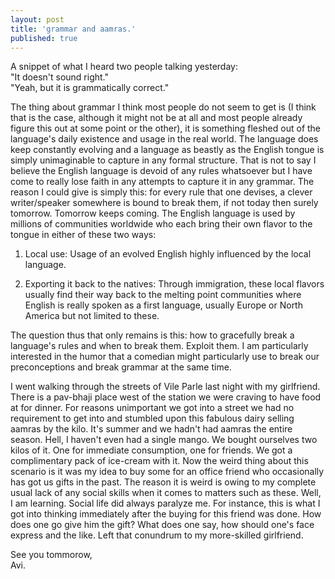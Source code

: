 ```yaml
---
layout: post
title: 'grammar and aamras.'
published: true
---
```

A snippet of what I heard two people talking yesterday:  
"It doesn't sound right."  
"Yeah, but it is grammatically correct."

The thing about grammar I think most people do not seem to get is (I think that is the case, although it might not be at all and most people already figure this out at some point or the other), it is something fleshed out of the language's daily existence and usage in the real world. The language does keep constantly evolving and a language as beastly as the English tongue is simply unimaginable to capture in any formal structure. That is not to say I believe the English language is devoid of any rules whatsoever but I have come to really lose faith in any attempts to capture it in any grammar. The reason I could give is simply this: for every rule that one devises, a clever writer/speaker somewhere is bound to break them, if not today then surely tomorrow. Tomorrow keeps coming. The English language is used by millions of communities worldwide who each bring their own flavor to the tongue in either of these two ways:

1. Local use: Usage of an evolved English highly influenced by the local language.

2. Exporting it back to the natives: Through immigration, these local flavors usually find their way back to the melting point communities where English is really spoken as a first language, usually Europe or North America but not limited to these.

The question thus that only remains is this: how to gracefully break a language's rules and when to break them. Exploit them. I am particularly interested in the humor that a comedian might particularly use to break our preconceptions and break grammar at the same time.

I went walking through the streets of Vile Parle last night with my girlfriend. There is a pav-bhaji place west of the station we were craving to have food at for dinner. For reasons unimportant we got into a street we had no requirement to get into and stumbled upon this fabulous dairy selling aamras by the kilo. It's summer and we hadn't had aamras the entire season. Hell, I haven't even had a single mango. We bought ourselves two kilos of it. One for immediate consumption, one for friends. We got a complimentary pack of ice-cream with it. Now the weird thing about this scenario is it was my idea to buy some for an office friend who occasionally has got us gifts in the past. The reason it is weird is owing to my complete usual lack of any social skills when it comes to matters such as these. Well, I am learning. Social life did always paralyze me. For instance, this is what I got into thinking immediately after the buying for this friend was done. How does one go give him the gift? What does one say, how should one's face express and the like. Left that conundrum to my more-skilled girlfriend.

See you tommorow,  
Avi.
